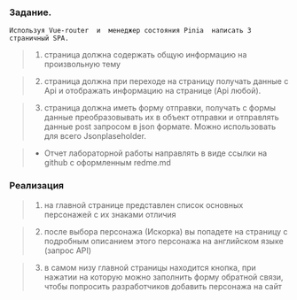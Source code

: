 ### Задание.
    Используя Vue-router  и  менеджер состояния Pinia  написать 3 страничный SPA.

>   1. страница должна содержать общую информацию на произвольную тему

>   2. страница должна при переходе на страницу получать данные с Api и отображать информацию на странице (Api любой).

>   3. страница должна иметь форму отправки, получать с формы данные преобразовывать их в объект отправки и отправлять данные post  запросом в json формате. Можно использовать для всего Jsonplaseholder.

>   + Отчет лабораторной работы  направлять в виде ссылки на github с оформленным redme.md 

### Реализация
>   1. на главной странице представлен список основных персонажей с их знаками отличия

>   2. после выбора персонажа (Искорка) вы попадете на страницу с подробным описанием этого персонажа на английском языке (запрос API)

>   3. в самом низу главной страницы находится кнопка, при нажатии на которую можно заполнить форму обратной связи, чтобы попросить разработчиков добавить персонажа на сайт
